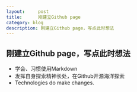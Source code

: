 ```yaml
---
layout:     post
title:      刚建立Github page
category: blog
description: 刚建立Github page，写点此时想法
---
```


## 刚建立Github page，写点此时想法
* 学会、习惯使用Markdown
* 发挥自身探索精神长处，在Github开源海洋探索
* Technologies do make changes.